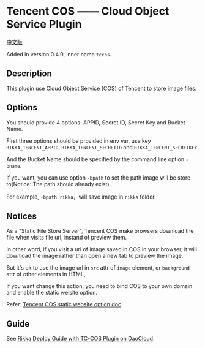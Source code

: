# Tencent COS —— Cloud Object Service Plugin

[中文版][version-zh]

Added in version 0.4.0, inner name `tccos`.

## Description

This plugin use Cloud Object Service (COS) of Tencent to store image files.

## Options

You should provide 4 options: APPID, Secret ID, Secret Key and Bucket Name.

First three options should be provided in env var, use key `RIKKA_TENCENT_APPID`, `RIKKA_TENCENT_SECRETID` and `RIKKA_TENCENT_SECRETKEY`.

And the Bucket Name should be specified by the command line option `-bname`.

If you want, you can use option `-bpath` to set the path image will be store to(Notice: The path should already exist).

For example, `-bpath rikka`，will save image in `rikka` folder.

## Notices

As a "Static File Store Server", Tencent COS make browsers download the file when visits file url, instand of preview them.

In other word, if you visit a url of image saved in COS in your browser, it will download the image rather than open a new tab to preview the image. 

But it's ok to use the image url in `src` attr of `image` element, or `background` attr of other elements in HTML, 

If you want change this action, you need to bind COS to your own domain and enable the static weisite option.

Refer: [Tencent COS static website option doc][tencent-cos-static-website-doc].

## Guide

See [Rikka Deploy Guide with TC-COS Plugin on DaoCloud][tccos-plugin-guide].

[version-zh]: https://github.com/7sDream/rikka/blob/master/plugins/tencent/cos/README.zh.md
[tencent-cos-static-website-doc]: https://www.qcloud.com/doc/product/227/%E9%85%8D%E7%BD%AE%E8%AF%A6%E6%83%85#5-静态网站
[tccos-plugin-guide]: https://github.com/7sDream/rikka/wiki/%E4%BD%BF%E7%94%A8%E8%85%BE%E8%AE%AF-COS-%E6%8F%92%E4%BB%B6
